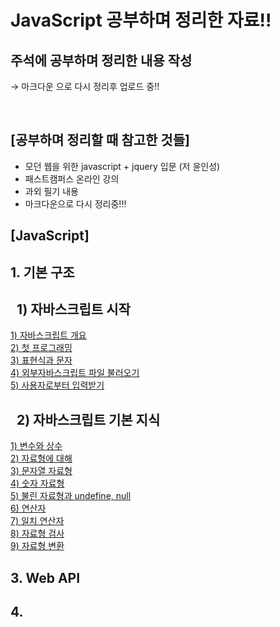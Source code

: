 # JavaScript 공부하며 정리한 자료!!


## 주석에 공부하며 정리한 내용 작성
→ 마크다운 으로 다시 정리후 업로드 중!!

<br/>

## [공부하며 정리할 때 참고한 것들]

- 모던 웹을 위한 javascript + jquery 입문 (저 윤인성)
- 패스트캠퍼스 온라인 강의
- 과외 필기 내용
- 마크다운으로 다시 정리중!!!


## [JavaScript]

## 1. 기본 구조  
## &nbsp; 1) 자바스크립트 시작
   [1) 자바스크립트 개요](https://github.com/Dhyunlee/JavaScript/blob/main/1.%20basic%20construction/1.%20start%20JavaScript/0.%20JavaScript%20intro.md)  
   [2) 첫 프로그래밍](https://github.com/Dhyunlee/JavaScript/blob/main/1.%20basic%20construction/1.%20start%20JavaScript/1.%20first%20JavaScript%20programming.md)  
   [3) 표현식과 문자](https://github.com/Dhyunlee/JavaScript/blob/main/1.%20basic%20construction/1.%20start%20JavaScript/2.%20Expression%20and%20character.md)  
   [4) 외부자바스크립트 파일 불러오기](https://github.com/Dhyunlee/JavaScript/blob/main/1.%20basic%20construction/1.%20start%20JavaScript/3.%20Importing%20a%20javascript%20file.md)  
   [5) 사용자로부터 입력받기](https://github.com/Dhyunlee/JavaScript/blob/main/1.%20basic%20construction/1.%20start%20JavaScript/4.%20%20prompt%20and%20confirm.md)
  
## &nbsp; 2) 자바스크립트 기본 지식  
[1) 변수와 상수](https://github.com/Dhyunlee/JavaScript/blob/main/1.%20basic%20construction/2.%20basic%20knowledge/1.%20variable%20and%20constant.md)  
[2) 자료형에 대해](https://github.com/Dhyunlee/JavaScript/blob/main/1.%20basic%20construction/2.%20basic%20knowledge/2.%20data%20type.md)  
[3) 문자열 자료형](https://github.com/Dhyunlee/JavaScript/blob/main/1.%20basic%20construction/2.%20basic%20knowledge/3.%20string.md)  
[4) 숫자 자료형](https://github.com/Dhyunlee/JavaScript/blob/main/1.%20basic%20construction/2.%20basic%20knowledge/4.%20number.md)  
[5) 불린 자료형과 undefine, null ](https://github.com/Dhyunlee/JavaScript/blob/main/1.%20basic%20construction/2.%20basic%20knowledge/5.%20boolean%20and%20undefined%2C%20null.md)  
[6) 연산자](#)  
[7) 일치 연산자](#)  
[8) 자료형 검사](#)  
[9) 자료형 변환](#)  
      
## 3. Web API
## 4. 
